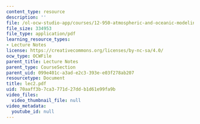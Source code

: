 ```yaml
---
content_type: resource
description: ''
file: /ol-ocw-studio-app/courses/12-950-atmospheric-and-oceanic-modeling-spring-2004/70aaff3b7ca3771d27ddb1d61e99fa9b_lec2.pdf
file_size: 334953
file_type: application/pdf
learning_resource_types:
- Lecture Notes
license: https://creativecommons.org/licenses/by-nc-sa/4.0/
ocw_type: OCWFile
parent_title: Lecture Notes
parent_type: CourseSection
parent_uid: 099e401c-a3ad-e2c3-393e-e03f278ab207
resourcetype: Document
title: lec2.pdf
uid: 70aaff3b-7ca3-771d-27dd-b1d61e99fa9b
video_files:
  video_thumbnail_file: null
video_metadata:
  youtube_id: null
---
```

